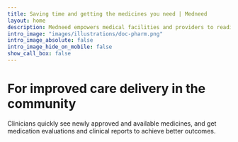 ```yaml
---
title: Saving time and getting the medicines you need | Medneed
layout: home
description: Medneed empowers medical facilities and providers to readily have the medications and therapies they need.
intro_image: "images/illustrations/doc-pharm.png"
intro_image_absolute: false
intro_image_hide_on_mobile: false
show_call_box: false
---
```


# For improved care delivery in the community

Clinicians quickly see newly approved and available medicines, and get medication evaluations and clinical reports to achieve better outcomes. 

